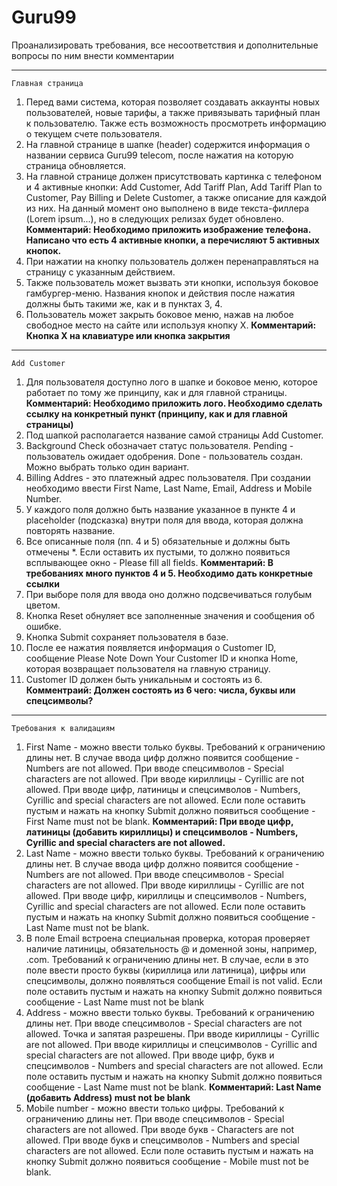 # Guru99
Проанализировать требования, все несоответствия и дополнительные вопросы по ним внести комментарии
***
	Главная страница
1. Перед вами система, которая позволяет создавать аккаунты новых пользователей, новые тарифы, а также привязывать тарифный план к пользователю. Также есть возможность просмотреть информацию о текущем счете пользователя.
2. На главной странице в шапке (header) содержится информация о названии сервиса Guru99 telecom, после нажатия на которую страница обновляется.
3. На главной странице должен присутствовать картинка с телефоном и 4 активные кнопки: Add Customer, Add Tariff Plan, Add Tariff Plan to Customer, Pay Billing и Delete Customer, а также описание для каждой из них. На данный момент оно выполнено в виде текста-филлера (Lorem ipsum...), но в следующих релизах будет обновлено.
**Комментарий: Необходимо приложить изображение телефона. Написано что есть 4 активные кнопки, а перечисляют 5 активных кнопок.**
5. При нажатии на кнопку пользователь должен перенаправляться на страницу с указанным действием.
6. Также пользователь может вызвать эти кнопки, используя боковое гамбургер-меню. Названия кнопок и действия после нажатия должны быть такими же, как и в пунктах 3, 4.
7. Пользователь может закрыть боковое меню, нажав на любое свободное место на сайте или используя кнопку X.
**Комментарий: Кнопка Х на клавиатуре или кнопка закрытия**
***	
	Add Customer
1. Для пользователя доступно лого в шапке и боковое меню, которое работает по тому же принципу, как и для главной страницы. 
**Комментарий: Необходимо приложить лого.  Необходимо сделать ссылку на конкретный пункт (принципу, как и для главной страницы)**
3. Под шапкой располагается название самой страницы Add Customer.
4. Background Check обозначает статус пользователя. Pending - пользователь ожидает одобрения. Done - пользователь создан. Можно выбрать только один вариант.
5. Billing Addres - это платежный адрес пользователя. При создании необходимо ввести First Name, Last Name, Email, Address и Mobile Number.
6. У каждого поля должно быть название указанное в пункте 4 и placeholder (подсказка) внутри поля для ввода, которая должна повторять название.
7. Все описанные поля (пп. 4 и 5) обязательные и должны быть отмечены *. Если оставить их пустыми, то должно появиться всплывающее окно - Please fill all fields.
**Комментарий: В требованиях много пунктов 4 и 5. Необходимо дать конкретные ссылки**
9. При выборе поля для ввода оно должно подсвечиваться голубым цветом. 
10. Кнопка Reset обнуляет все заполненные значения и сообщения об ошибке.
11. Кнопка Submit сохраняет пользователя в базе.
12. После ее нажатия появляется информация о Customer ID, сообщение Please Note Down Your Customer ID и кнопка Home, которая возвращает пользователя на главную страницу.
13. Customer ID должен быть уникальным и состоять из 6. 
**Комментраий: Должен состоять из 6 чего: числа, буквы или спецсимволы?**
***	
	Требования к валидациям
1. First Name - можно ввести только буквы. Требований к ограничению длины нет. В случае ввода цифр должно появится сообщение - Numbers are not allowed. При вводе спецсимволов - Special characters are not allowed. При вводе кириллицы - Cyrillic are not allowed. При вводе цифр, латиницы и спецсимволов - Numbers, Cyrillic and special characters are not allowed. Если поле оставить пустым и нажать на кнопку Submit должно появиться сообщение - First Name must not be blank.
**Комментарий: При вводе цифр, латиницы (добавить кириллицы) и спецсимволов - Numbers, Cyrillic and special characters are not allowed.**
3. Last Name - можно ввести только буквы. Требований к ограничению длины нет. В случае ввода цифр должно появится сообщение - Numbers are not allowed. При вводе спецсимволов - Special characters are not allowed. При вводе кириллицы - Cyrillic are not allowed. При вводе цифр, кириллицы и спецсимволов - Numbers, Cyrillic and special characters are not allowed. Если поле оставить пустым и нажать на кнопку Submit должно появиться сообщение - Last Name must not be blank.
4. В поле Email встроена специальная проверка, которая проверяет наличие латиницы, обязательность @ и доменной зоны, например, .com. Требований к ограничению длины нет. В случае, если в это поле ввести просто буквы (кириллица или латиница), цифры или спецсимволы, должно появляться сообщение Email is not valid. Если поле оставить пустым и нажать на кнопку Submit должно появиться сообщение - Last Name must not be blank
5. Address - можно ввести только буквы. Требований к ограничению длины нет. При вводе спецсимволов - Special characters are not allowed. Точка и запятая разрешены. При вводе кириллицы - Cyrillic are not allowed. При вводе кириллицы и спецсимволов - Cyrillic and special characters are not allowed. При вводе цифр, букв и спецсимволов - Numbers and special characters are not allowed. Если поле оставить пустым и нажать на кнопку Submit должно появиться сообщение - Last Name must not be blank.
**Комментарий: Last Name (добавить Address) must not be blank**
7. Mobile number - можно ввести только цифры. Требований к ограничению длины нет. При вводе спецсимволов - Special characters are not allowed. При вводе букв - Characters are not allowed. При вводе букв и спецсимволов - Numbers and special characters are not allowed. Если поле оставить пустым и нажать на кнопку Submit должно появиться сообщение - Mobile must not be blank.
